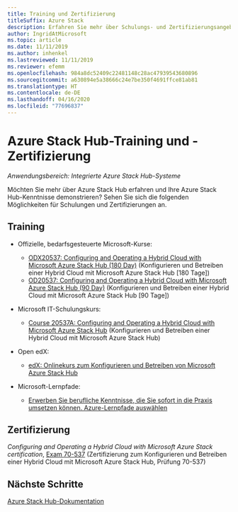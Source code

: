 ```yaml
---
title: Training und Zertifizierung
titleSuffix: Azure Stack
description: Erfahren Sie mehr über Schulungs- und Zertifizierungsangebote für Azure Stack Hub.
author: IngridAtMicrosoft
ms.topic: article
ms.date: 11/11/2019
ms.author: inhenkel
ms.lastreviewed: 11/11/2019
ms.reviewer: efemm
ms.openlocfilehash: 984a8dc52409c22481148c28ac47939543680896
ms.sourcegitcommit: a630894e5a38666c24e7be350f4691ffce81ab81
ms.translationtype: HT
ms.contentlocale: de-DE
ms.lasthandoff: 04/16/2020
ms.locfileid: "77696837"
---
```

# <a name="azure-stack-hub-training-and-certification"></a>Azure Stack Hub-Training und -Zertifizierung

*Anwendungsbereich: Integrierte Azure Stack Hub-Systeme*

Möchten Sie mehr über Azure Stack Hub erfahren und Ihre Azure Stack Hub-Kenntnisse demonstrieren? Sehen Sie sich die folgenden Möglichkeiten für Schulungen und Zertifizierungen an.

## <a name="training"></a>Training

- Offizielle, bedarfsgesteuerte Microsoft-Kurse:
   - [ODX20537: Configuring and Operating a Hybrid Cloud with Microsoft Azure Stack Hub (180 Day)](https://www.microsoft.com/learning/course.aspx?cid=ODX20537) (Konfigurieren und Betreiben einer Hybrid Cloud mit Microsoft Azure Stack Hub [180 Tage])
   - [OD20537: Configuring and Operating a Hybrid Cloud with Microsoft Azure Stack Hub (90 Day)](https://www.microsoft.com/learning/course.aspx?cid=OD20537) (Konfigurieren und Betreiben einer Hybrid Cloud mit Microsoft Azure Stack Hub [90 Tage])

- Microsoft IT-Schulungskurs:
   - [Course 20537A: Configuring and Operating a Hybrid Cloud with Microsoft Azure Stack Hub](https://aka.ms/azsmoc) (Konfigurieren und Betreiben einer Hybrid Cloud mit Microsoft Azure Stack Hub)

- Open edX:
   - [edX: Onlinekurs zum Konfigurieren und Betreiben von Microsoft Azure Stack Hub](https://aka.ms/AzureStackMOOC)
   
- Microsoft-Lernpfade:
   - [Erwerben Sie berufliche Kenntnisse, die Sie sofort in die Praxis umsetzen können. Azure-Lernpfade auswählen](https://azure.microsoft.com/training/learning-paths/)

## <a name="certification"></a>Zertifizierung

*Configuring and Operating a Hybrid Cloud with Microsoft Azure Stack certification*, [Exam 70-537](https://www.microsoft.com/learning/exam-70-537.aspx) (Zertifizierung zum Konfigurieren und Betreiben einer Hybrid Cloud mit Microsoft Azure Stack Hub, Prüfung 70-537)

## <a name="next-steps"></a>Nächste Schritte

[Azure Stack Hub-Dokumentation](/azure-stack/operator)
